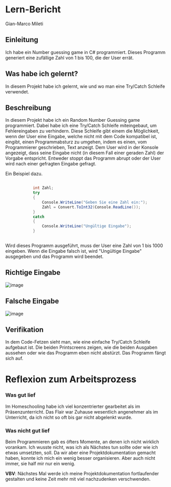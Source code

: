# Lern-Bericht
Gian-Marco Mileti

## Einleitung

Ich habe ein Number guessing game in C# programmiert. Dieses Programm generiert eine zufällige Zahl von 1 bis 100, die der User errät.

## Was habe ich gelernt?

In diesem Projekt habe ich gelernt, wie und wo man eine Try/Catch Schleife verwendet.

## Beschreibung

In diesem Projekt habe ich ein Random Number Guessing game programmiert. Dabei habe ich eine Try/Catch Schleife miteingebaut, um Fehlereingaben zu verhindern.
Diese Schleife gibt einem die Möglichkeit, wenn der User eine Eingabe, welche nicht mit dem Code kompatibel ist, eingibt, einen Programmabsturz zu umgehen, indem es einen, vom Programmierer geschrieben, Text anzeigt.
Dem User wird in der Konsole angezeigt, dass seine Eingabe nicht (in diesem Fall einer geraden Zahl) der Vorgabe entspricht. Entweder stoppt das Programm abrupt oder der User wird nach einer gefragten Eingabe gefragt.


Ein Beispiel dazu.

```csharp
        
            int Zahl;
            try
            {
                Console.WriteLine("Geben Sie eine Zahl ein:");
                Zahl = Convert.ToInt32(Console.ReadLine());
            }
            catch
            {
                Console.WriteLine("Ungültige Eingabe");
            }
           
```

Wird dieses Programm ausgeführt, muss der User eine Zahl von 1 bis 1000 eingeben.
Wenn die Eingabe falsch ist, wird "Ungültige Eingabe" ausgegeben und das Programm wird beendet.


## Richtige Eingabe

![image](https://user-images.githubusercontent.com/111044245/191698842-cc241187-ceca-4081-8ee9-e6adcc6dc386.png)

## Falsche Eingabe

![image](https://user-images.githubusercontent.com/111044245/191698989-e5f9747f-feba-4e93-9e7e-832a32bb1a83.png)



## Verifikation

In dem Code-Fetzen sieht man, wie eine einfache Try/Catch Schleife aufgebaut ist. 
Die beiden Printscreens zeigen, wie die beiden Ausgaben aussehen oder wie das Programm eben nicht abstürzt. Das Programm fängt sich auf.

# Reflexion zum Arbeitsprozess

### Was gut lief

Im Homeschooling habe ich viel konzentrierter gearbeitet als im Präsenzunterricht. Das Flair war Zuhause wesentlich angenehmer als im Unterricht, da ich nicht so oft bis gar nicht abgelenkt wurde.


### Was nicht gut lief

Beim Programmieren gab es öfters Momente, an denen ich nicht wirklich vorankam. Ich wusste nicht, was ich als Nächstes tun sollte oder wie ich etwas umsetzten, soll.
Da wir aber eine Projektdokumentation gemacht haben, konnte ich mich ein wenig besser organisieren. Aber auch nicht immer, sie half mir nur ein wenig.


**VBV**: Nächstes Mal werde ich meine Projektdokumentation fortlaufender gestalten und keine Zeit mehr mit viel nachzudenken verschwenden.
